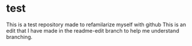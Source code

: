 # test
This is a test repository made to refamilarize myself with github
This is an edit that I have made in the readme-edit branch to help me understand branching. 

